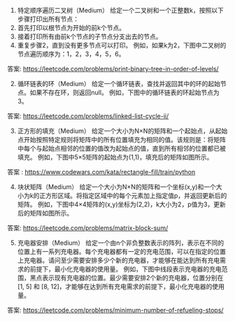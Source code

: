 

1. 特定顺序遍历二叉树（Medium）
给定一个二叉树和一个正整数k，按照以下步骤打印出所有节点：
1. 首先打印以根节点为开始的前k个节点。
2. 接着打印所有由前k个节点的子节点分支出去的节点。
3. 重复步骤2，直到没有更多节点可以打印。
例如，如果k为2，下图中二叉树的节点遍历顺序为：1，2，3，4，5，6。

答案: https://leetcode.com/problems/print-binary-tree-in-order-of-levels/



2. 循环链表的环（Medium）
给定一个循环链表，查找并返回其中的环的起始节点。如果不存在环，则返回null。
例如，下图中的循环链表的环起始节点为3。

答案: https://leetcode.com/problems/linked-list-cycle-ii/


3. 正方形的填充（Medium）
给定一个大小为N×N的矩阵和一个起始点，从起始点开始按照特定规则将矩阵中的所有位置填充为相同的值。该规则是：将矩阵中每个与起始点相邻的位置的值改为起始点的值，直到所有相邻的位置都已被填充。
例如，下图中5×5矩阵的起始点为(1,1)，填充后的矩阵如图所示。

答案 : https://www.codewars.com/kata/rectangle-fill/train/python



4. 块状矩阵（Medium）
给定一个大小为N×N的矩阵和一个坐标(x,y)和一个大小为k的正方形区域。将指定区域中的每个元素加上指定值p，并返回更新后的矩阵。
例如，下图中4×4矩阵的(x,y)坐标为(2,2)，k大小为2，p值为3，更新后的矩阵如图所示。

答案: https://leetcode.com/problems/matrix-block-sum/


5. 充电器安排（Medium）
给定一个由n个非负整数表示的阵列，表示在不同的位置上有一系列充电器。每个充电器都有一定的充电范围，可以在指定的位置上充电器。请问至少需要安排多少个新的充电器，才能够在能达到所有充电需求的前提下，最小化充电器的使用量。
例如，下图中线段表示充电器的充电范围，黑点表示现有充电器的位置。最少需要安排2个新的充电器，位置分别在[1, 5] 和 [8, 12]，才能够在达到所有充电需求的前提下，最小化充电器的使用量。

答案: https://leetcode.com/problems/minimum-number-of-refueling-stops/